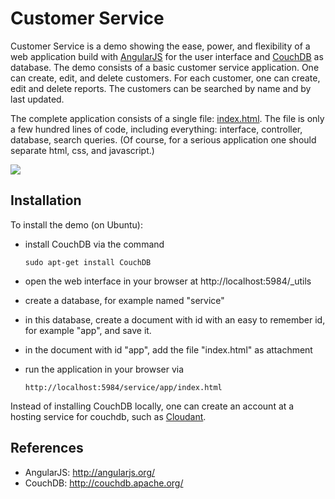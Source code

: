 # Customer Service

Customer Service is a demo showing the ease, power, and flexibility of
a web application build with
[AngularJS](http://angularjs.org/) for the user interface and
[CouchDB](http://couchdb.apache.org/) as database.
The demo consists of a basic customer service application.
One can create, edit, and delete customers.
For each customer, one can create, edit and delete reports.
The customers can be searched by name and by last updated.

The complete application consists of a single file:
[index.html](https://github.com/josdejong/customerservice/blob/master/index.html).
The file is only a few hundred lines of code, including everything:
interface, controller, database, search queries.
(Of course, for a serious application one should separate html, css, and javascript.)

<img src="https://raw.github.com/josdejong/customerservice/master/screenshot.png">


## Installation

To install the demo (on Ubuntu):

- install CouchDB via the command

  `sudo apt-get install CouchDB`

- open the web interface in your browser at http://localhost:5984/_utils
- create a database, for example named "service"
- in this database, create a document with id with an easy to remember
  id, for example "app", and save it.
- in the document with id "app", add the file "index.html" as attachment
- run the application in your browser via

  `http://localhost:5984/service/app/index.html`


Instead of installing CouchDB locally, one can create an account at a hosting
service for couchdb, such as [Cloudant](https://cloudant.com/).


## References

- AngularJS: http://angularjs.org/
- CouchDB: http://couchdb.apache.org/
